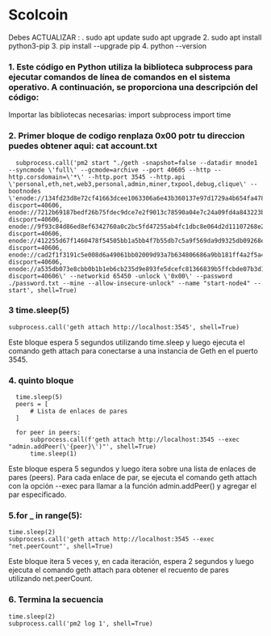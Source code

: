 # Scolcoin
Debes ACTUALIZAR :
.   sudo apt update
    sudo apt upgrade
2.  sudo apt install python3-pip
3. pip install --upgrade pip
4. python --version


### 1. Este código en Python utiliza la biblioteca subprocess para ejecutar comandos de línea de comandos en el sistema operativo. A continuación, se proporciona una descripción del código:

Importar las bibliotecas necesarias:
    import subprocess
    import time
    
### 2. Primer bloque de codigo renplaza 0x00 potr tu direccion puedes obtener aqui: cat account.txt
      subprocess.call('pm2 start "./geth -snapshot=false --datadir mnode1 --syncmode \'full\' --gcmode=archive --port 40605 --http --http.corsdomain=\'*\' --http.port 3545 --http.api \'personal,eth,net,web3,personal,admin,miner,txpool,debug,clique\' --bootnodes \'enode://134fd23d8e72cf41663dcee1063306a6e43b360137e97d1729a4b654fa478e7de4f756ae133bfcd896a39bf2bc4ed6e078679a69d5248e363b4ee399bd4e6e54@185.249.227.141:0?discport=40606, enode://7212b69187bedf26b75fdec9dce7e2f9013c78590a04e7c24a09fd4a843223b6aacc6d78d1b5c4f784592bc1baf4edf9e29ff929a8457bf04ce652d6797ddf34@185.249.227.142:40605?discport=40606, enode://9f93c84d86ed8ef6342760a0c2bc5fd47255ab4fc1dbc8e064d2d11107268e295a2fb36b34b64e79ef8059794cfe5fff1a3fffc6b4eca1520c3458bd79dfca5e@161.97.115.236:40605?discport=40606, enode://412255d67f1460478f54505bb1a5bb4f7b55db7c5a9f569da9d9325db09268ec87baa9df4738ec4e5d96824a29a9d8f082e1d59dfec2c7ec310ae401742c7a8d@178.238.237.90:40605?discport=40606, enode://cad2f1f3191c5e008d6a49061bb02009d93a7b634806686a9bb181ff4a2f5a4350663a827205e2bac3881e67bb67a034a308d17f157e04de84533308e009c73e@95.111.234.144:40605?discport=40606, enode://a535db073e8cbb0b1b1eb6cb235d9e893fe5dcefc81366839b5ffcbde07b3d14b7c7f3df42c675c8e8a768e873e527f969f34cafbf06119101a0992e9110668d@178.18.254.7:40605?discport=40606\' --networkid 65450 -unlock \'0x00\' --password ./password.txt --mine --allow-insecure-unlock" --name "start-node4" -- start', shell=True)

### 3 time.sleep(5)
    subprocess.call('geth attach http://localhost:3545', shell=True)
Este bloque espera 5 segundos utilizando time.sleep y luego ejecuta el comando geth attach para conectarse a una instancia de Geth en el puerto 3545.
    
### 4. quinto bloque
      time.sleep(5)
      peers = [
          # Lista de enlaces de pares
      ]

      for peer in peers:
          subprocess.call(f'geth attach http://localhost:3545 --exec "admin.addPeer(\'{peer}\')"', shell=True)
          time.sleep(1)
          
 Este bloque espera 5 segundos y luego itera sobre una lista de enlaces de pares (peers). Para cada enlace de par, se ejecuta el comando geth attach con la opción --exec para llamar a la función admin.addPeer() y agregar el par especificado.

### 5.for _ in range(5):
    time.sleep(2)
    subprocess.call('geth attach http://localhost:3545 --exec "net.peerCount"', shell=True)
Este bloque itera 5 veces y, en cada iteración, espera 2 segundos y luego ejecuta el comando geth attach para obtener el recuento de pares utilizando net.peerCount.


### 6. Termina la secuencia
    time.sleep(2)
    subprocess.call('pm2 log 1', shell=True)



